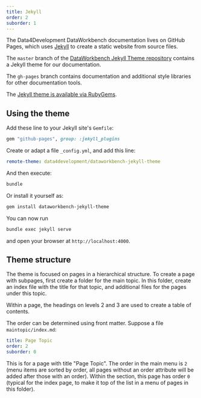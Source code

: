 ```yaml
---
title: Jekyll
order: 2
suborder: 1
---
```


The Data4Development DataWorkbench documentation lives on GitHub Pages, which uses [Jekyll](https://jekyllrb.com/) to create a static website from source files.

The `master` branch of the [DataWorkbench Jekyll Theme repository](https://github.com/data4development/dataworkbench-jekyll-theme) contains a Jekyll theme for our documentation.

The `gh-pages` branch contains documentation and additional style libraries for other documentation tools.

The [Jekyll theme is available via RubyGems](https://rubygems.org/gems/dataworkbench-jekyll-theme).

## Using the theme

Add these line to your Jekyll site's `Gemfile`:

```ruby
gem "github-pages", group: :jekyll_plugins
```

Create or adapt a file `_config.yml`, and add this line:

```yaml
remote-theme: data4development/dataworkbench-jekyll-theme
```

And then execute:

```bash
bundle
```

Or install it yourself as:

```bash
gem install dataworkbench-jekyll-theme
```

You can now run

```bash
bundle exec jekyll serve
```

and open your browser at `http://localhost:4000`.

## Theme structure

The theme is focused on pages in a hierarchical structure. To create a page with subpages, first create a folder for the main topic. In this folder, create an index file with the title for that topic, and additional files for the pages under this topic.

Within a page, the headings on levels 2 and 3 are used to create a table of contents.

The order can be determined using front matter. Suppose a file `maintopic/index.md`:

```yaml
title: Page Topic
order: 2
suborder: 0
```

This is for a page with title "Page Topic". The order in the main menu is `2` (menu items are sorted by order, all pages without an order attribute will be added after those with an order). Within the section, this page has order `0` (typical for the index page, to make it top of the list in a menu of pages in this folder).